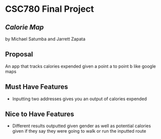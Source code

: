 # CSC780 Final Project
## _Calorie Map_
by Michael Satumba and Jarrett Zapata

## Proposal
An app that tracks calories expended given a point a to point b like google maps

## Must Have Features

- Inputting two addresses gives you an output of calories expended

## Nice to Have Features
- Different results outputted given gender as well as potential calories given if they say they were going to walk or run the inputted route

